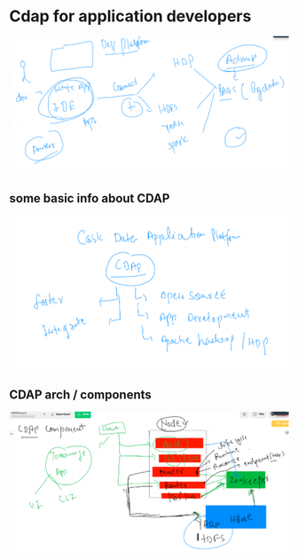 # Cdap for application developers 

<img src="manualapp.png">


## some basic info about CDAP 

<img src="cdapinfo.png">

## CDAP arch / components 

<img src="archcompo.png">
